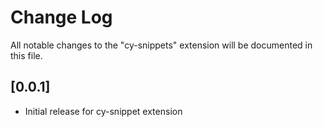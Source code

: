 # Change Log

All notable changes to the "cy-snippets" extension will be documented in this file.

## [0.0.1]

- Initial release for cy-snippet extension
